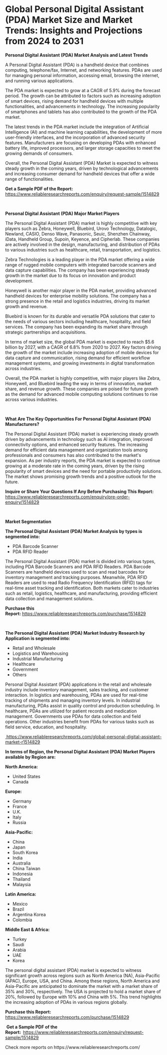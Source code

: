 <p><h1>Global Personal Digital Assistant (PDA) Market Size and Market Trends: Insights and Projections from 2024 to 2031</h1></p><p><strong>Personal Digital Assistant (PDA) Market Analysis and Latest Trends</strong></p>
<p><p>A Personal Digital Assistant (PDA) is a handheld device that combines computing, telephone/fax, Internet, and networking features. PDAs are used for managing personal information, accessing email, browsing the internet, and running various applications.</p><p>The PDA market is expected to grow at a CAGR of 5.9% during the forecast period. The growth can be attributed to factors such as increasing adoption of smart devices, rising demand for handheld devices with multiple functionalities, and advancements in technology. The increasing popularity of smartphones and tablets has also contributed to the growth of the PDA market.</p><p>The latest trends in the PDA market include the integration of Artificial Intelligence (AI) and machine learning capabilities, the development of more user-friendly interfaces, and the incorporation of advanced security features. Manufacturers are focusing on developing PDAs with enhanced battery life, improved processors, and larger storage capacities to meet the growing demands of consumers.</p><p>Overall, the Personal Digital Assistant (PDA) Market is expected to witness steady growth in the coming years, driven by technological advancements and increasing consumer demand for handheld devices that offer a wide range of functionalities.</p></p>
<p><strong>Get a Sample PDF of the Report:&nbsp;</strong> <a href="https://www.reliableresearchreports.com/enquiry/request-sample/1514829">https://www.reliableresearchreports.com/enquiry/request-sample/1514829</a></p>
<p>&nbsp;</p>
<p><strong>Personal Digital Assistant (PDA) Major Market Players</strong></p>
<p><p>The Personal Digital Assistant (PDA) market is highly competitive with key players such as Zebra, Honeywell, Bluebird, Urovo Technology, Datalogic, Newland, CASIO, Denso Wave, Panasonic, Seuic, Shenzhen Chainway, iData, Handheld Group, Supoin, Keyence, and Cipherlab. These companies are actively involved in the design, manufacturing, and distribution of PDAs to various industries such as healthcare, retail, transportation, and logistics.</p><p>Zebra Technologies is a leading player in the PDA market offering a wide range of rugged mobile computers with integrated barcode scanners and data capture capabilities. The company has been experiencing steady growth in the market due to its focus on innovation and product development.</p><p>Honeywell is another major player in the PDA market, providing advanced handheld devices for enterprise mobility solutions. The company has a strong presence in the retail and logistics industries, driving its market growth and revenue.</p><p>Bluebird is known for its durable and versatile PDA solutions that cater to the needs of various sectors including healthcare, hospitality, and field services. The company has been expanding its market share through strategic partnerships and acquisitions.</p><p>In terms of market size, the global PDA market is expected to reach $5.6 billion by 2027, with a CAGR of 6.8% from 2020 to 2027. Key factors driving the growth of the market include increasing adoption of mobile devices for data capture and communication, rising demand for efficient workflow management systems, and growing investments in digital transformation across industries.</p><p>Overall, the PDA market is highly competitive, with major players like Zebra, Honeywell, and Bluebird leading the way in terms of innovation, market share, and revenue growth. These companies are poised for future growth as the demand for advanced mobile computing solutions continues to rise across various industries.</p></p>
<p>&nbsp;</p>
<p><strong>What Are The Key Opportunities For Personal Digital Assistant (PDA) Manufacturers?</strong></p>
<p><p>The Personal Digital Assistant (PDA) market is experiencing steady growth driven by advancements in technology such as AI integration, improved connectivity options, and enhanced security features. The increasing demand for efficient data management and organization tools among professionals and consumers has also contributed to the market's expansion. As per industry reports, the PDA market is expected to continue growing at a moderate rate in the coming years, driven by the rising popularity of smart devices and the need for portable productivity solutions. The market shows promising growth trends and a positive outlook for the future.</p></p>
<p><strong>Inquire or Share Your Questions If Any Before Purchasing This Report:</strong> <a href="https://www.reliableresearchreports.com/enquiry/pre-order-enquiry/1514829">https://www.reliableresearchreports.com/enquiry/pre-order-enquiry/1514829</a></p>
<p>&nbsp;</p>
<p><strong>Market Segmentation</strong></p>
<p><strong>The Personal Digital Assistant (PDA) Market Analysis by types is segmented into:</strong></p>
<p><ul><li>PDA Barcode Scanner</li><li>PDA RFID Reader</li></ul></p>
<p><p>The Personal Digital Assistant (PDA) market is divided into various types, including PDA Barcode Scanners and PDA RFID Readers. PDA Barcode Scanners are handheld devices used to scan and read barcodes for inventory management and tracking purposes. Meanwhile, PDA RFID Readers are used to read Radio Frequency Identification (RFID) tags for real-time asset tracking and identification. Both markets cater to industries such as retail, logistics, healthcare, and manufacturing, providing efficient data collection and management solutions.</p></p>
<p><strong>Purchase this Report:&nbsp;</strong><a href="https://www.reliableresearchreports.com/purchase/1514829">https://www.reliableresearchreports.com/purchase/1514829</a></p>
<p>&nbsp;</p>
<p><strong>The Personal Digital Assistant (PDA) Market Industry Research by Application is segmented into:</strong></p>
<p><ul><li>Retail and Wholesale</li><li>Logistics and Warehousing</li><li>Industrial Manufacturing</li><li>Healthcare</li><li>Government</li><li>Others</li></ul></p>
<p><p>Personal Digital Assistant (PDA) applications in the retail and wholesale industry include inventory management, sales tracking, and customer interaction. In logistics and warehousing, PDAs are used for real-time tracking of shipments and managing inventory levels. In industrial manufacturing, PDAs assist in quality control and production scheduling. In healthcare, PDAs are utilized for patient records and medication management. Governments use PDAs for data collection and field operations. Other industries benefit from PDAs for various tasks such as field service, education, and hospitality.</p></p>
<p><a href="https://www.reliableresearchreports.com/global-personal-digital-assistant-market-r1514829">&nbsp;https://www.reliableresearchreports.com/global-personal-digital-assistant-market-r1514829</a></p>
<p><strong>In terms of Region, the Personal Digital Assistant (PDA) Market Players available by Region are:</strong></p>
<p>
    <p> <strong> North America: </strong>
        <ul>
            <li>United States</li>
            <li>Canada</li>
        </ul>
        </p> 
    <p> <strong> Europe: </strong>
        <ul>
            <li>Germany</li>
            <li>France</li>
            <li>U.K.</li>
            <li>Italy</li>
            <li>Russia</li>
        </ul>
        </p> 
    <p> <strong> Asia-Pacific: </strong>
        <ul>
            <li>China</li>
            <li>Japan</li>
            <li>South Korea</li>
            <li>India</li>
            <li>Australia</li>
            <li>China Taiwan</li>
            <li>Indonesia</li>
            <li>Thailand</li>
            <li>Malaysia</li>
        </ul>
        </p> 
    <p> <strong> Latin America: </strong>
        <ul>
            <li>Mexico</li>
            <li>Brazil</li>
            <li>Argentina Korea</li>
            <li>Colombia</li>
        </ul>
        </p> 
    <p> <strong> Middle East & Africa: </strong>
        <ul>
            <li>Turkey</li>
            <li>Saudi</li>
            <li>Arabia</li>
            <li>UAE</li>
            <li>Korea</li>
        </ul>
    </p>
    </p>
<p><p>The personal digital assistant (PDA) market is expected to witness significant growth across regions such as North America (NA), Asia-Pacific (APAC), Europe, USA, and China. Among these regions, North America and Asia-Pacific are anticipated to dominate the market with a market share of 35% and 30%, respectively. The USA is projected to hold a market share of 20%, followed by Europe with 10% and China with 5%. This trend highlights the increasing adoption of PDAs in various regions globally.</p></p>
<p><strong>Purchase this Report: </strong><a href="https://www.reliableresearchreports.com/purchase/1514829">https://www.reliableresearchreports.com/purchase/1514829</a></p>
<p>&nbsp;<strong>Get a Sample PDF of the Report:&nbsp;&nbsp;</strong><a href="https://www.reliableresearchreports.com/enquiry/request-sample/1514829">https://www.reliableresearchreports.com/enquiry/request-sample/1514829</a></p>
<p><strong></strong></p>
<p>Check more reports on https://www.reliableresearchreports.com/</p>